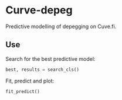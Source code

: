 # Curve-depeg
Predictive modelling of depegging on Cuve.fi.

## Use

Search for the best predictive model:
```python
best, results = search_cls()
```

Fit, predict and plot:
```python
fit_predict()
```
